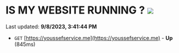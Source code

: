 # IS MY WEBSITE RUNNING ? [![](https://img.shields.io/static/v1?label=Sponsor&message=%E2%9D%A4&logo=GitHub&color=%23fe8e86)](https://github.com/sponsors/<username>)

Last updated: **9/8/2023, 3:41:44 PM**

- `GET` [https://youssefservice.me](https://youssefservice.me) - **Up** (845ms)
